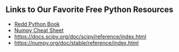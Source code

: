 ## Links to Our Favorite Free Python Resources
 - [Redd Python Book](https://flythereddflagg.github.io/python_book/site/)
 - [Numpy Cheat Sheet](https://python-bootcamp-ucd.github.io/bootcamp2020/Numpy_Python_Cheat_Sheet.pdf)
 - https://docs.scipy.org/doc/scipy/reference/index.html
 - https://numpy.org/doc/stable/reference/index.html
